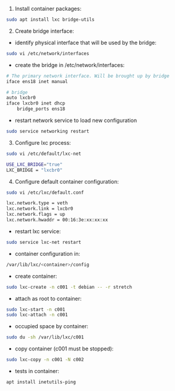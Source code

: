1. Install container packages:
```bash
sudo apt install lxc bridge-utils
```

2. Create bridge interface:
* identify physical interface that will be used by the bridge:
```bash
sudo vi /etc/network/interfaces
```
* create the bridge in /etc/network/interfaces:
```bash
# The primary network interface. Will be brought up by bridge
iface ens18 inet manual

# bridge
auto lxcbr0
iface lxcbr0 inet dhcp
    bridge_ports ens18
```
* restart network service to load new configuration
```bash
sudo service networking restart
```

3. Configure lxc process:
```bash
sudo vi /etc/default/lxc-net 

USE_LXC_BRIDGE="true"
LXC_BRIDGE = "lxcbr0"
```

4. Configure default container configuration:
```bash
sudo vi /etc/lxc/default.conf

lxc.network.type = veth
lxc.network.link = lxcbr0
lxc.network.flags = up
lxc.network.hwaddr = 00:16:3e:xx:xx:xx
```

* restart lxc service:
```bash
sudo service lxc-net restart
```

* container configuration in:
```bash
/var/lib/lxc/<container>/config
```

* create container:
```bash
sudo lxc-create -n c001 -t debian -- -r stretch
```

* attach as root to container:
```bash
sudo lxc-start -n c001
sudo lxc-attach -n c001
```

* occupied space by container:
```bash
sudo du -sh /var/lib/lxc/c001
```

* copy container (c001 must be stopped):
```bash
sudo lxc-copy -n c001 -N c002
```

* tests in container:
```bash
apt install inetutils-ping
```
